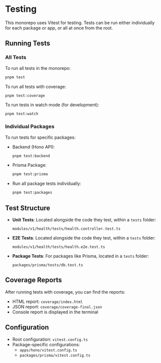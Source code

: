 # Testing

This monorepo uses Vitest for testing. Tests can be run either individually for each package or app, or all at once from the root.

## Running Tests

### All Tests

To run all tests in the monorepo:

```bash
pnpm test
```

To run all tests with coverage:

```bash
pnpm test:coverage
```

To run tests in watch mode (for development):

```bash
pnpm test:watch
```

### Individual Packages

To run tests for specific packages:

- Backend (Hono API):

  ```bash
  pnpm test:backend
  ```

- Prisma Package:

  ```bash
  pnpm test:prisma
  ```

- Run all package tests individually:
  ```bash
  pnpm test:packages
  ```

## Test Structure

- **Unit Tests**: Located alongside the code they test, within a `tests` folder:

  ```
  modules/v1/health/tests/health.controller.test.ts
  ```

- **E2E Tests**: Located alongside the code they test, within a `tests` folder:

  ```
  modules/v1/health/tests/health.e2e.test.ts
  ```

- **Package Tests**: For packages like Prisma, located in a `tests` folder:
  ```
  packages/prisma/tests/db.test.ts
  ```

## Coverage Reports

After running tests with coverage, you can find the reports:

- HTML report: `coverage/index.html`
- JSON report: `coverage/coverage-final.json`
- Console report is displayed in the terminal

## Configuration

- Root configuration: `vitest.config.ts`
- Package-specific configurations:
  - `apps/hono/vitest.config.ts`
  - `packages/prisma/vitest.config.ts`
